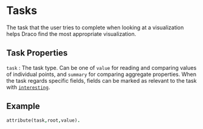 # Tasks

The task that the user tries to complete when looking at a visualization helps Draco find the most appropriate visualization.

## Task Properties

`task`
: The task type. Can be one of `value` for reading and comparing values of individual points, and `summary` for comparing aggregate properties. When the task regards specific fields, fields can be marked as relevant
to the task with [`interesting`](schema.md#field-properties).

## Example

```prolog
attribute(task,root,value).
```
